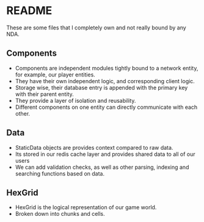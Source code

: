 README
============

These are some files that I completely own and not really bound by any NDA.

## Components

* Components are independent modules tightly bound to a network entity, for example, our player entities.
* They have their own independent logic, and corresponding client logic.
* Storage wise, their database entry is appended with the primary key with their parent entity.
* They provide a layer of isolation and reusability.
* Different components on one entity can directly communicate with each other.

## Data

* StaticData objects are provides context compared to raw data. 
* Its stored in our redis cache layer and provides shared data to all of our users
* We can add validation checks, as well as other parsing, indexing and searching functions based on data.

## HexGrid

* HexGrid is the logical representation of our game world.
* Broken down into chunks and cells.